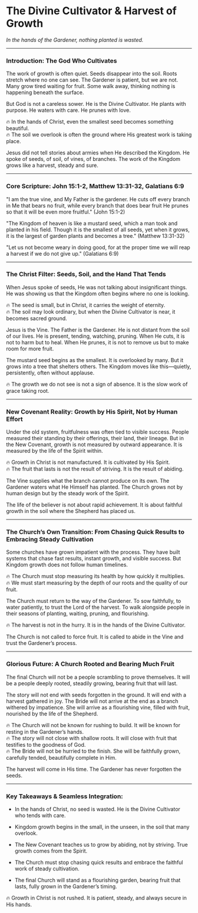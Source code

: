 # The Divine Cultivator & Harvest of Growth

_In the hands of the Gardener, nothing planted is wasted._

---

### **Introduction: The God Who Cultivates**

The work of growth is often quiet. Seeds disappear into the soil. Roots stretch where no one can see. The Gardener is patient, but we are not. Many grow tired waiting for fruit. Some walk away, thinking nothing is happening beneath the surface.

But God is not a careless sower. He is the Divine Cultivator. He plants with purpose. He waters with care. He prunes with love.

🔥 In the hands of Christ, even the smallest seed becomes something beautiful.  
🔥 The soil we overlook is often the ground where His greatest work is taking place.

Jesus did not tell stories about armies when He described the Kingdom. He spoke of seeds, of soil, of vines, of branches. The work of the Kingdom grows like a harvest, steady and sure.

---

### **Core Scripture: John 15:1-2, Matthew 13:31-32, Galatians 6:9**

"I am the true vine, and My Father is the gardener. He cuts off every branch in Me that bears no fruit, while every branch that does bear fruit He prunes so that it will be even more fruitful." (John 15:1-2)

"The Kingdom of heaven is like a mustard seed, which a man took and planted in his field. Though it is the smallest of all seeds, yet when it grows, it is the largest of garden plants and becomes a tree." (Matthew 13:31-32)

"Let us not become weary in doing good, for at the proper time we will reap a harvest if we do not give up." (Galatians 6:9)

---

### **The Christ Filter: Seeds, Soil, and the Hand That Tends**

When Jesus spoke of seeds, He was not talking about insignificant things. He was showing us that the Kingdom often begins where no one is looking.

🔥 The seed is small, but in Christ, it carries the weight of eternity.  
🔥 The soil may look ordinary, but when the Divine Cultivator is near, it becomes sacred ground.

Jesus is the Vine. The Father is the Gardener. He is not distant from the soil of our lives. He is present, tending, watching, pruning. When He cuts, it is not to harm but to heal. When He prunes, it is not to remove us but to make room for more fruit.

The mustard seed begins as the smallest. It is overlooked by many. But it grows into a tree that shelters others. The Kingdom moves like this—quietly, persistently, often without applause.

🔥 The growth we do not see is not a sign of absence. It is the slow work of grace taking root.

---

### **New Covenant Reality: Growth by His Spirit, Not by Human Effort**

Under the old system, fruitfulness was often tied to visible success. People measured their standing by their offerings, their land, their lineage. But in the New Covenant, growth is not measured by outward appearance. It is measured by the life of the Spirit within.

🔥 Growth in Christ is not manufactured. It is cultivated by His Spirit.  
🔥 The fruit that lasts is not the result of striving. It is the result of abiding.

The Vine supplies what the branch cannot produce on its own. The Gardener waters what He Himself has planted. The Church grows not by human design but by the steady work of the Spirit.

The life of the believer is not about rapid achievement. It is about faithful growth in the soil where the Shepherd has placed us.

---

### **The Church’s Own Transition: From Chasing Quick Results to Embracing Steady Cultivation**

Some churches have grown impatient with the process. They have built systems that chase fast results, instant growth, and visible success. But Kingdom growth does not follow human timelines.

🔥 The Church must stop measuring its health by how quickly it multiplies.  
🔥 We must start measuring by the depth of our roots and the quality of our fruit.

The Church must return to the way of the Gardener. To sow faithfully, to water patiently, to trust the Lord of the harvest. To walk alongside people in their seasons of planting, waiting, pruning, and flourishing.

🔥 The harvest is not in the hurry. It is in the hands of the Divine Cultivator.

The Church is not called to force fruit. It is called to abide in the Vine and trust the Gardener’s process.

---

### **Glorious Future: A Church Rooted and Bearing Much Fruit**

The final Church will not be a people scrambling to prove themselves. It will be a people deeply rooted, steadily growing, bearing fruit that will last.

The story will not end with seeds forgotten in the ground. It will end with a harvest gathered in joy. The Bride will not arrive at the end as a branch withered by impatience. She will arrive as a flourishing vine, filled with fruit, nourished by the life of the Shepherd.

🔥 The Church will not be known for rushing to build. It will be known for resting in the Gardener’s hands.  
🔥 The story will not close with shallow roots. It will close with fruit that testifies to the goodness of God.  
🔥 The Bride will not be hurried to the finish. She will be faithfully grown, carefully tended, beautifully complete in Him.

The harvest will come in His time. The Gardener has never forgotten the seeds.

---

### **Key Takeaways & Seamless Integration:**

- In the hands of Christ, no seed is wasted. He is the Divine Cultivator who tends with care.
    
- Kingdom growth begins in the small, in the unseen, in the soil that many overlook.
    
- The New Covenant teaches us to grow by abiding, not by striving. True growth comes from the Spirit.
    
- The Church must stop chasing quick results and embrace the faithful work of steady cultivation.
    
- The final Church will stand as a flourishing garden, bearing fruit that lasts, fully grown in the Gardener’s timing.
    

🔥 Growth in Christ is not rushed. It is patient, steady, and always secure in His hands.